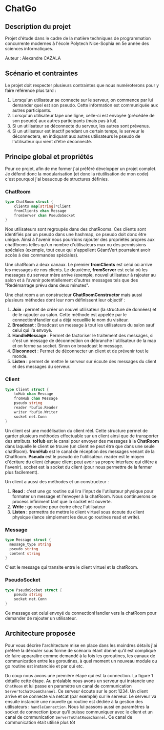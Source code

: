 # ChatGo
## Description du projet

Projet d'étude dans le cadre de la matière techniques de programmation concurrente modernes à l'école Polytech Nice-Sophia en 5e année des sciences informatiques.

Auteur : Alexandre CAZALA

## Scénario et contraintes
Le projet doit respecter plusieurs contraintes que nous numéroterons pour y faire référence plus tard :

1. Lorsqu'un utilisateur se connecte sur le serveur, on commence par lui demander quel est son pseudo. Cette information est communiquée aux autres participants.
2. Lorsqu'un utilisateur tape une ligne, celle-ci est envoyée (précédée de son pseudo) aux autres participants (mais pas à lui).
3. Si un utilisateur se déconnecte du serveur, les autres sont prévenus.
4. Si un utilisateur est inactif pendant un certain temps, le serveur le déconnectera, en indiquant aux autres utilisateurs le pseudo de l'utilisateur qui vient d'être déconnecté.

## Principe global et propriétés
Pour ce projet, afin de me former j'ai préféré développer un projet complet. Je défend donc la modularisation (et donc la réutilisation de mon code) c'est pourquoi j'ai beaucoup de structures définies.

### ChatRoom
```go
type ChatRoom struct {
	clients map[string]*Client
	fromClients chan Message
	fromServer chan PseudoSocket
}
```

Nos utilisateurs sont regroupés dans des chatRooms. Ces clients sont identifiés par un pseudo dans une hashmap, ce pseudo doit donc être unique. Ainsi à l'avenir nous pourrions rajouter des propriétés propres aux chatRooms telles qu'un nombre d'utilisateurs max ou des permissions spéciales (exemple, tout ceux qui s'appellent GéantVert pourraient avoir accès à des commandes spéciales).

Une chatRoom a deux canaux. Le premier **fromClients** est celui où arrive les messages de nos clients. Le deuxième, **fromServer** est celui où les messages du serveur mère arrive (exemple, nouvel utilisateur à rajouter au salon et à l'avenir potentiellement d'autres messages tels que des "Redémarrage prévu dans deux minutes".


Une chat room a un constructeur **ChatRoomConstructor** mais aussi plusieurs méthodes dont leur nom définissent leur objectif :
1. **Join** : permet de créer un nouvel utilisateur (la structure de données) et de le rajouter au salon. Cette méthode est appelée par le connectionHandler qui a déjà recueillie le nom du visiteur.
2. **Broadcast** : Broadcast un message à tout les utilisateurs du salon sauf celui qui l'a envoyé.
3. **HandleMessage** : Permet de factoriser le traitement des messages, si c'est un message de déconnection on débranche l'utilisateur de la map et on ferme sa socket. Sinon on broadcast le message. 
4. **Disconnect** : Permet de déconnecter un client et de prévenir tout le monde.
5. **Listen** : permet de mettre le serveur sur écoute des messages du client et des messages du serveur.

### Client
```go
type Client struct {
	toHub chan Message
	fromHub chan Message
	pseudo string
	reader *bufio.Reader
	writer *bufio.Writer
	socket net.Conn
}
```
 
Un client est une modélisation du client réel. Cette structure permet de garder plusieurs méthodes effectuable sur un client ainsi que de transporter des attributs. **toHub** est le canal pour envoyer des messages à la **ChatRoom** dans laquelle le client se trouve (un client ne peut être que dans une seule chatRoom). **fromHub** est le canal de réception des messages venant de la ChatRoom. **Pseudo** est le pseudo de l'utilisateur. reader est le moyen d'écriture du client (chaque client peut avoir sa propre interface qui difère à l'avenir). socket est la socket du client (pour nous permettre de la fermer plus facilement).

Un client a aussi des méthodes et un constructeur :
1. **Read** : c'est une go routine qui lira l'input de l'utilsateur physique pour formater un message et l'envoyer à la chatRoom. Nous continuerons ce process infiniment tant que la socket est ouverte.
2. **Write** : go routine pour écrire chez l'utilisateur
3. **Listen** : permettra de mettre le client virtuel sous écoute du client physique (lance simplement les deux go routines read et write).

### Message
```go
type Message struct {
  message_type string
  pseudo string
  content string
}
```
C'est le message qui transite entre le client virtuel et la chatRoom.

### PseudoSocket
```go
type PseudoSocket struct {
	pseudo string
	socket net.Conn
}
```
Ce message est celui envoyé du connectionHandler vers la chatRoom pour demander de rajouter un utilisateur.

## Architecture proposée
Pour vous décrire l'architecture mise en place dans les moindres détails j'ai préféré la dérouler sous forme de scénario étant donné qu'il est compliqué de faire apparaître comme demandé à la fois les goroutines, les canaux de communication entre les goroutines, à quel moment un nouveau module ou go routine est instanciée et par qui etc. 

Du coup nous avons une première étape qui est la connection. La figure 1 détaille cette étape. Au préalable nous avons un serveur qui instancie une `ChatRoom` et lui passe en paramètre un canal de communication `ServerToChatRoomChannel`. Ce serveur écoute sur le port 1234. Un client arrive et se connecte via netcat (par exemple) sur le serveur. Le serveur va ensuite instancié une nouvelle go routine est dédiée à la gestion des utilisateurs : `handleConnection`. Nous lui passons aussi en paramètres la socket de connection (pour qu'il puisse communiquer avec le client et un canal de communication `ServerToChatRoomChannel`. Ce canal de communication était utilisé plus tôt 
